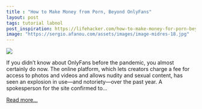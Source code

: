 ```yaml
---
title : "How to Make Money from Porn, Beyond OnlyFans"
layout: post
tags: tutorial labnol
post_inspiration: https://lifehacker.com/how-to-make-money-for-porn-beyond-onlyfans-1846605493
image: "https://sergio.afanou.com/assets/images/image-midres-18.jpg"
---
```


<img src="https://i.kinja-img.com/gawker-media/image/upload/s--6-o3Ye7_--/c_fit,fl_progressive,q_80,w_636/wosx7ne7t4eqmog413ig.png" /><p>If you didn’t know about OnlyFans before the pandemic, you almost certainly do now. The online platform, which lets creators charge a fee for access to photos and videos and allows nudity and sexual content, has seen an explosion in use—and notoriety—over the past year. A spokesperson for the site confirmed to…</p><p><a href="https://lifehacker.com/how-to-make-money-for-porn-beyond-onlyfans-1846605493">Read more...</a></p>